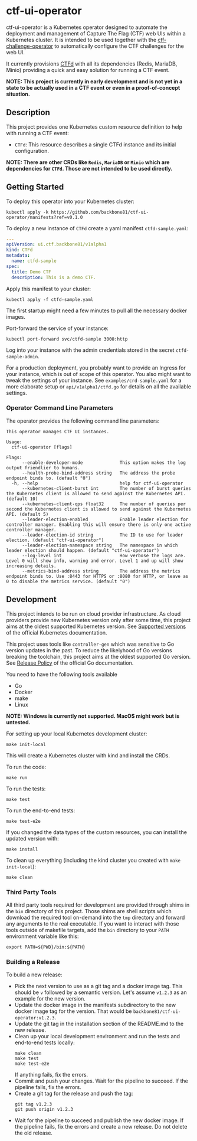 # ctf-ui-operator

ctf-ui-operator is a Kubernetes operator designed to automate the deployment and management of Capture The Flag (CTF)
web UIs within a Kubernetes cluster. It is intended to be used together with the
[ctf-challenge-operator](https://github.com/Backbone81/ctf-challenge-operator) to automatically configure the CTF
challenges for the web UI.

It currently provisions [CTFd](https://github.com/CTFd/CTFd) with all its dependencies (Redis, MariaDB, Minio) providing
a quick and easy solution for running a CTF event.

**NOTE: This project is currently in early development and is not yet in a state to be actually used in a CTF event
or even in a proof-of-concept situation.**

## Description

This project provides one Kubernetes custom resource definition to help with running a CTF event:

- `CTFd`: This resource describes a single CTFd instance and its initial configuration.

**NOTE: There are other CRDs like `Redis`, `MariaDB` or `Minio` which are dependencies for `CTFd`. Those are not
intended to be used directly.**

## Getting Started

To deploy this operator into your Kubernetes cluster:

```shell
kubectl apply -k https://github.com/backbone81/ctf-ui-operator/manifests?ref=v0.1.0
```

To deploy a new instance of `CTFd` create a yaml manifest `ctfd-sample.yaml`:

```yaml
---
apiVersion: ui.ctf.backbone81/v1alpha1
kind: CTFd
metadata:
  name: ctfd-sample
spec:
  title: Demo CTF
  description: This is a demo CTF.
```

Apply this manifest to your cluster:

```shell
kubectl apply -f ctfd-sample.yaml
```

The first startup might need a few minutes to pull all the necessary docker images.

Port-forward the service of your instance:

```shell
kubectl port-forward svc/ctfd-sample 3000:http
```

Log into your instance with the admin credentials stored in the secret `ctfd-sample-admin`.

For a production deployment, you probably want to provide an Ingress for your instance, which is out of scope of this
operator. You also might want to tweak the settings of your instance. See `examples/crd-sample.yaml` for a more
elaborate setup or `api/v1alpha1/ctfd.go` for details on all the available settings.

### Operator Command Line Parameters

The operator provides the following command line parameters:

```text
This operator manages CTF UI instances.

Usage:
  ctf-ui-operator [flags]

Flags:
      --enable-developer-mode              This option makes the log output friendlier to humans.
      --health-probe-bind-address string   The address the probe endpoint binds to. (default "0")
  -h, --help                               help for ctf-ui-operator
      --kubernetes-client-burst int        The number of burst queries the Kubernetes client is allowed to send against the Kubernetes API. (default 10)
      --kubernetes-client-qps float32      The number of queries per second the Kubernetes client is allowed to send against the Kubernetes API. (default 5)
      --leader-election-enabled            Enable leader election for controller manager. Enabling this will ensure there is only one active controller manager.
      --leader-election-id string          The ID to use for leader election. (default "ctf-ui-operator")
      --leader-election-namespace string   The namespace in which leader election should happen. (default "ctf-ui-operator")
      --log-level int                      How verbose the logs are. Level 0 will show info, warning and error. Level 1 and up will show increasing details.
      --metrics-bind-address string        The address the metrics endpoint binds to. Use :8443 for HTTPS or :8080 for HTTP, or leave as 0 to disable the metrics service. (default "0")
```

## Development

This project intends to be run on cloud provider infrastructure. As cloud providers provide new Kubernetes version only
after some time, this project aims at the oldest supported Kubernetes version. See
[Supported versions](https://kubernetes.io/releases/version-skew-policy/#supported-versions) of the official Kubernetes
documentation.

This project uses tools like `controller-gen` which was sensitive to Go version updates in the past. To reduce the
likelyhood of Go versions breaking the toolchain, this project aims at the oldest supported Go version. See
[Release Policy](https://go.dev/doc/devel/release#policy) of the official Go documentation.

You need to have the following tools available

- Go
- Docker
- make
- Linux

**NOTE: Windows is currently not supported. MacOS might work but is untested.**

For setting up your local Kubernetes development cluster:

```shell
make init-local
```

This will create a Kubernetes cluster with kind and install the CRDs.

To run the code:

```shell
make run
```

To run the tests:

```shell
make test
```

To run the end-to-end tests:

```shell
make test-e2e
```

If you changed the data types of the custom resources, you can install the updated version with:

```shell
make install
```

To clean up everything (including the kind cluster you created with `make init-local`):

```shell
make clean
```

### Third Party Tools

All third party tools required for development are provided through shims in the `bin` directory of this project. Those
shims are shell scripts which download the required tool on-demand into the `tmp` directory and forward any arguments
to the real executable. If you want to interact with those tools outside of makefile targets, add the `bin` directory to
your `PATH` environment variable like this:

```shell
export PATH=${PWD}/bin:${PATH}
```

### Building a Release

To build a new release:

- Pick the next version to use as a git tag and a docker image tag. This should be `v` followed by a semantic version.
  Let's assume `v1.2.3` as an example for the new version.
- Update the docker image in the manifests subdirectory to the new docker image tag for the version. That would be
  `backbone81/ctf-ui-operator:v1.2.3`.
- Update the git tag in the installation section of the README.md to the new release.
- Clean up your local development environment and run the tests and end-to-end tests locally:
  ```shell
  make clean
  make test
  make test-e2e
  ```
  If anything fails, fix the errors.
- Commit and push your changes. Wait for the pipeline to succeed. If the pipeline fails, fix the errors.
- Create a git tag for the release and push the tag:
  ```shell
  git tag v1.2.3
  git push origin v1.2.3
  ```
- Wait for the pipeline to succeed and publish the new docker image. If the pipeline fails, fix the errors and create
  a new release. Do not delete the old release.
